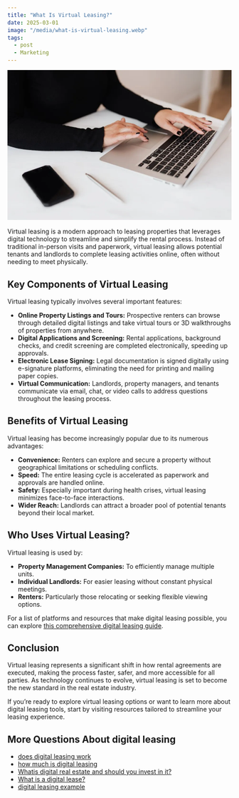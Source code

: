 ```yaml
---
title: "What Is Virtual Leasing?"
date: 2025-03-01
image: "/media/what-is-virtual-leasing.webp"
tags:
  - post
  - Marketing
---
```


![What Is Virtual Leasing?](/media/what-is-virtual-leasing.webp)

Virtual leasing is a modern approach to leasing properties that leverages digital technology to streamline and simplify the rental process. Instead of traditional in-person visits and paperwork, virtual leasing allows potential tenants and landlords to complete leasing activities online, often without needing to meet physically.

## Key Components of Virtual Leasing

Virtual leasing typically involves several important features:

- **Online Property Listings and Tours:** Prospective renters can browse through detailed digital listings and take virtual tours or 3D walkthroughs of properties from anywhere.
- **Digital Applications and Screening:** Rental applications, background checks, and credit screening are completed electronically, speeding up approvals.
- **Electronic Lease Signing:** Legal documentation is signed digitally using e-signature platforms, eliminating the need for printing and mailing paper copies.
- **Virtual Communication:** Landlords, property managers, and tenants communicate via email, chat, or video calls to address questions throughout the leasing process.

## Benefits of Virtual Leasing

Virtual leasing has become increasingly popular due to its numerous advantages:

- **Convenience:** Renters can explore and secure a property without geographical limitations or scheduling conflicts.
- **Speed:** The entire leasing cycle is accelerated as paperwork and approvals are handled online.
- **Safety:** Especially important during health crises, virtual leasing minimizes face-to-face interactions.
- **Wider Reach:** Landlords can attract a broader pool of potential tenants beyond their local market.

## Who Uses Virtual Leasing?

Virtual leasing is used by:

- **Property Management Companies:** To efficiently manage multiple units.
- **Individual Landlords:** For easier leasing without constant physical meetings.
- **Renters:** Particularly those relocating or seeking flexible viewing options.

For a list of platforms and resources that make digital leasing possible, you can explore [this comprehensive digital leasing guide](https://curiouslists.com/posts/digital-leasing).

## Conclusion

Virtual leasing represents a significant shift in how rental agreements are executed, making the process faster, safer, and more accessible for all parties. As technology continues to evolve, virtual leasing is set to become the new standard in the real estate industry.

If you’re ready to explore virtual leasing options or want to learn more about digital leasing tools, start by visiting resources tailored to streamline your leasing experience.

## More Questions About digital leasing

- [does digital leasing work](/posts/does-digital-leasing-work)
- [how much is digital leasing](/posts/how-much-is-digital-leasing)
- [Whatis digital real estate and should you invest in it?](/posts/whatis-digital-real-estate-and-should-you-invest-i)
- [What is a digital lease?](/posts/what-is-a-digital-lease)
- [digital leasing example](/posts/digital-leasing-example)
